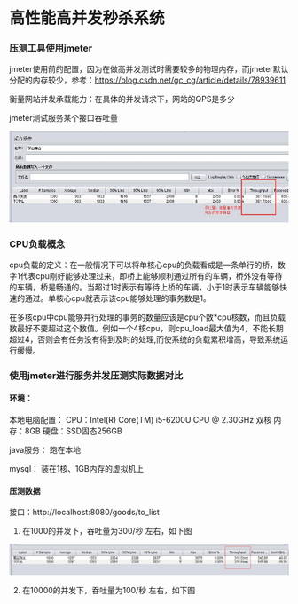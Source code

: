 # 高性能高并发秒杀系统

### 压测工具使用jmeter

jmeter使用前的配置，因为在做高并发测试时需要较多的物理内存，而jmeter默认分配的内存较少，参考：https://blog.csdn.net/gc_cg/article/details/78939611

衡量网站并发承载能力：在具体的并发请求下，网站的QPS是多少

jmeter测试服务某个接口吞吐量

![jmeter测试服务某个接口吞吐量](pictures/jmeter-picture1.jpg)

### CPU负载概念
cpu负载的定义：在一般情况下可以将单核心cpu的负载看成是一条单行的桥，数字1代表cpu刚好能够处理过来，即桥上能够顺利通过所有的车辆，桥外没有等待的车辆，桥是畅通的。当超过1时表示有等待上桥的车辆，小于1时表示车辆能够快速的通过。单核心cpu就表示该cpu能够处理的事务数是1。

在多核cpu中cpu能够并行处理的事务的数量应该是cpu个数*cpu核数，而且负载数最好不要超过这个数值。例如一个4核cpu，则cpu_load最大值为4，不能长期超过4，否则会有任务没有得到及时的处理,而使系统的负载累积增高，导致系统运行缓慢。

### 使用jmeter进行服务并发压测实际数据对比

#### 环境：

本地电脑配置：
CPU：Intel(R) Core(TM) i5-6200U CPU @ 2.30GHz 双核
内存：8GB
硬盘：SSD固态256GB

java服务： 跑在本地

mysql： 装在1核、1GB内存的虚拟机上

#### 压测数据

接口：http://localhost:8080/goods/to_list

1. 在1000的并发下，吞吐量为300/秒 左右，如下图

![1000的并发下，吞吐量](pictures/jmeter-picture2.jpg)

2. 在10000的并发下，吞吐量为100/秒 左右，如下图
